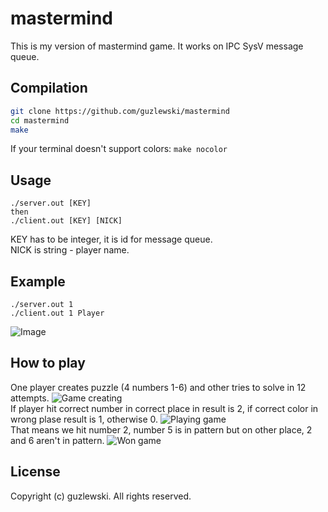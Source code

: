 # mastermind
This is my version of mastermind game. It works on IPC SysV message queue. 

## Compilation
```bash
git clone https://github.com/guzlewski/mastermind
cd mastermind
make
```
If your terminal doesn't support colors: 
``
make nocolor
``

## Usage
```
./server.out [KEY]
then
./client.out [KEY] [NICK]
```

KEY has to be integer, it is id for message queue.  
NICK is string - player name.  

## Example
```
./server.out 1
./client.out 1 Player
```
![Image](https://sharex.geniush.ovh/a9ed1/biLOKiZE98.png/raw)

## How to play
One player creates puzzle (4 numbers 1-6) and other tries to solve in 12 attempts. 
![Game creating](https://sharex.geniush.ovh/a9ed1/riLinecA54.png/raw)  
If player hit correct number in correct place in result is 2, if correct color in wrong plase result is 1, otherwise 0.
![Playing game](https://sharex.geniush.ovh/a9ed1/dUTOLUtA73.png/raw)  
That means we hit number 2, number 5 is in pattern but on other place, 2 and 6 aren't in pattern.
![Won game](https://sharex.geniush.ovh/a9ed1/ROkAxiGu89.png/raw)

## License
Copyright (c) guzlewski. All rights reserved.
